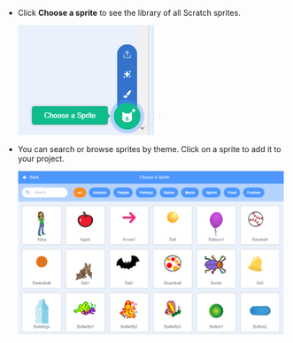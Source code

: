 + Click **Choose a sprite** to see the library of all Scratch sprites.
    
    ![captura de pantalla](images/sprite-library.png)

+ You can search or browse sprites by theme. Click on a sprite to add it to your project.
    
    ![captura de pantalla](images/sprite-choose.png)